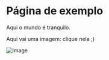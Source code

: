 # Página de exemplo

Aqui o mundo é tranquilo.

Aqui vai uma imagem: clique nela ;)

![Image](/_media/logo_tainacan.png)
